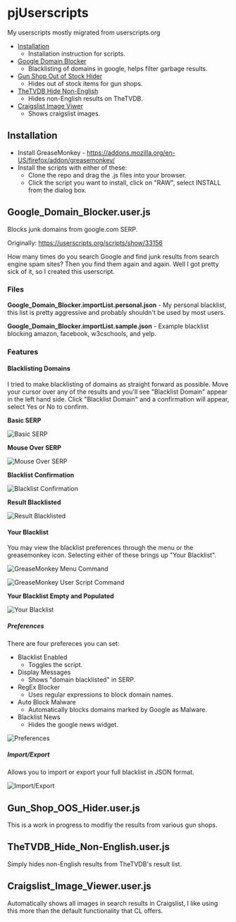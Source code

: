 # pjUserscripts

My userscripts mostly migrated from userscripts.org

* <a href="#installation">Installation</a>
  * Installation instruction for scripts.
* <a href="#google_domain_blockeruserjs">Google Domain Blocker</a>
  * Blacklisting of domains in google, helps filter garbage results.
* <a href="#gun_shop_oos_hideruserjs">Gun Shop Out of Stock Hider</a>
  * Hides out of stock items for gun shops.
* <a href="#thetvdb_hide_non-englishuserjs">TheTVDB Hide Non-English</a>
  * Hides non-English results on TheTVDB.
* <a href="#craigslist_image_vieweruserjs">Craigslist Image Viwer</a>
  * Shows craigslist images.

## Installation

* Install GreaseMonkey - https://addons.mozilla.org/en-US/firefox/addon/greasemonkey/
* Install the scripts with either of these:
  * Clone the repo and drag the .js files into your browser.
  * Click the script you want to install, click on "RAW", select INSTALL from the dialog box.

## Google_Domain_Blocker.user.js
Blocks junk domains from google.com SERP.

Originally: https://userscripts.org/scripts/show/33156

How many times do you search Google and find junk results from search engine spam sites? Then you find them again and again. Well I got pretty sick of it, so I created this userscript.

### Files

**Google_Domain_Blocker.importList.personal.json** - My personal blacklist, this list is pretty aggressive and probably shouldn't be used by most users.

**Google_Domain_Blocker.importList.sample.json** - Example blacklist blocking amazon, facebook, w3cschools, and yelp.

### Features

#### Blacklisting Domains

I tried to make blacklisting of domains as straight forward as possible.  Move your cursor over any of the results and you'll see "Blacklist Domain" appear in the left hand side.  Click "Blacklist Domain" and a confirmation will appear, select Yes or No to confirm.

**Basic SERP**

![Basic SERP](http://jobson.us/github/pjUserscripts/screen_shots/gdb-serp_01-plain.png)

**Mouse Over SERP**

![Mouse Over SERP](http://jobson.us/github/pjUserscripts/screen_shots/gdb-serp_02-blacklist_domain.png)

**Blacklist Confirmation**

![Blacklist Confirmation](http://jobson.us/github/pjUserscripts/screen_shots/gdb-serp_03-confirmation.png)

**Result Blacklisted**

![Result Blacklisted](http://jobson.us/github/pjUserscripts/screen_shots/gdb-serp_04-blacklisted_result.png)

#### Your Blacklist

You may view the blacklist preferences through the menu or the greasemonkey icon.  Selecting either of these brings up "Your Blacklist".

![GreaseMonkey Menu Command](http://jobson.us/github/pjUserscripts/screen_shots/gdb-menu_user_script_command.png)

![GreaseMonkey User Script Command](http://jobson.us/github/pjUserscripts/screen_shots/gdb-gm_icon_user_script_command.png)

**Your Blacklist Empty and Populated**

![Your Blacklist](http://jobson.us/github/pjUserscripts/screen_shots/gdb-your_blacklist.png)

##### Preferences

There are four prefereces you can set:

* Blacklist Enabled
  * Toggles the script.
* Display Messages
  * Shows "domain blacklisted" in SERP.
* RegEx Blocker
  * Uses regular expressions to block domain names.
* Auto Block Malware
  * Automatically blocks domains marked by Google as Malware.
* Blacklist News
  * Hides the google news widget.

![Preferences](http://jobson.us/github/pjUserscripts/screen_shots/gdb-preferences.png)

##### Import/Export

Allows you to import or export your full blacklist in JSON format.

![Import/Export](http://jobson.us/github/pjUserscripts/screen_shots/gdb-import_export.png)

## Gun_Shop_OOS_Hider.user.js

This is a work in progress to modifiy the results from various gun shops. 

## TheTVDB_Hide_Non-English.user.js

Simply hides non-English results from TheTVDB's result list.

## Craigslist_Image_Viewer.user.js

Automatically shows all images in search results in Craigslist, I like using this more than the default functionality that CL offers.
